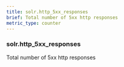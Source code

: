 ```yaml
---
title: solr.http_5xx_responses
brief: Total number of 5xx http responses
metric_type: counter
---
```

### solr.http_5xx_responses

Total number of 5xx http responses